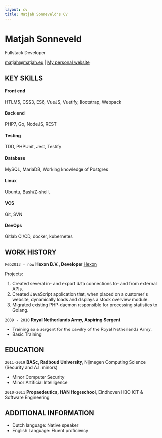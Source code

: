 ```yaml
---
layout: cv
title: Matjah Sonneveld's CV
---
```

# Matjah Sonneveld
Fullstack Developer

<div id="webaddress">
<a href="matjah@matjah.eu">matjah@matjah.eu</a>
| <a href="httsp://www.matjah.eu">My personal website</a>
</div>

## KEY SKILLS

#### Front end
HTLM5, CSS3, ES6, VueJS, Vuetify, Bootstrap, Webpack
#### Back end
PHP7, Go, NodeJS, REST
#### Testing
TDD, PHPUnit, Jest, Testify
#### Database
MySQL, MariaDB, Working knowledge of Postgres
#### Linux
Ubuntu, Bash/Z-shell, 
#### VCS
Git, SVN
#### DevOps
Gitlab CI/CD, docker, kubernetes

## WORK HISTORY

`Feb2013 - now`
__Hexon B.V., Developer__ [Hexon](https://hexon.nl)

Projects:
1) Created several in- and export data connections to- and from external APIs.
2) Created JavaScript application that, when placed on a customer's website, dynamically loads and displays a stock overview module.
3) Migrated existing PHP-daemon responsible for processing statistics to Golang.

`2009 - 2010`
__Royal Netherlands Army, Aspiring Sergent__
   * Training as a sergent for the cavalry of the Royal Netherlands Army.
   * Basic Training


## EDUCATION

`2011-2019`
__BASc, Radboud University__, Nijmegen
Computing Science (Security and A.I. minors)
   * Minor Computer Security
   * Minor Artificial Intelligence

`2010-2011`
__Propaedeutics, HAN Hogeschool__, Eindhoven
HBO ICT & Software Engineering

## ADDITIONAL INFORMATION
* Dutch language: Native speaker
* English Language: Fluent proficiency

<!-- ### Footer

Last updated: December 2019 -->


